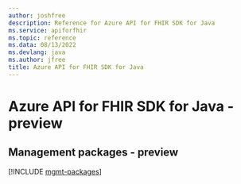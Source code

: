 ```yaml
---
author: joshfree
description: Reference for Azure API for FHIR SDK for Java
ms.service: apiforfhir
ms.topic: reference
ms.data: 08/13/2022
ms.devlang: java
ms.author: jfree
title: Azure API for FHIR SDK for Java
---
```

# Azure API for FHIR SDK for Java - preview

## Management packages - preview
[!INCLUDE [mgmt-packages](api-for-fhir-mgmt-index.md)]